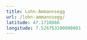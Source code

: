 ```yaml
---
title: Lohn-Ammannsegg
url: /lohn-ammannsegg/
latitude: 47.1710866
longitude: 7.526753200000001
---
```

